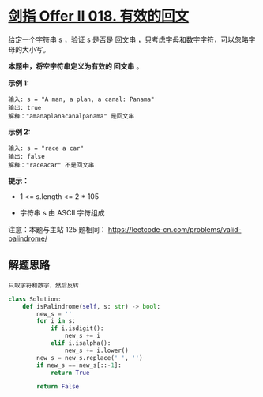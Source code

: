 # [剑指 Offer II 018. 有效的回文](https://leetcode.cn/problems/XltzEq/)

给定一个字符串 s ，验证 s 是否是 回文串 ，只考虑字母和数字字符，可以忽略字母的大小写。

**本题中，将空字符串定义为有效的 回文串** 。

 

**示例 1:**

```
输入: s = "A man, a plan, a canal: Panama"
输出: true
解释："amanaplanacanalpanama" 是回文串
```

**示例 2:**

```
输入: s = "race a car"
输出: false
解释："raceacar" 不是回文串
```

**提示：**

- 1 <= s.length <= 2 * 105

- 字符串 s 由 ASCII 字符组成


注意：本题与主站 125 题相同： https://leetcode-cn.com/problems/valid-palindrome/



## 解题思路

```
只取字符和数字，然后反转
```

```python
class Solution:
    def isPalindrome(self, s: str) -> bool:
        new_s = ''
        for i in s:
            if i.isdigit():
                new_s += i
            elif i.isalpha():
                new_s += i.lower()
        new_s = new_s.replace(' ', '')
        if new_s == new_s[::-1]:
            return True

        return False
```

